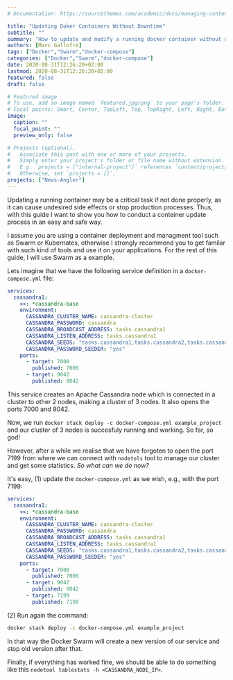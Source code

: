 ```yaml
---
# Documentation: https://sourcethemes.com/academic/docs/managing-content/

title: "Updating Doker Containers Without Downtime"
subtitle: ""
summary: "How to update and modify a running docker container without downtime using Docker Swarm and docker-compose"
authors: [Marc Gallofré]
tags: ["Docker","Swarm","docker-compose"]
categories: ["Docker","Swarm","docker-compose"]
date: 2020-08-31T12:26:20+02:00
lastmod: 2020-08-31T12:26:20+02:00
featured: false
draft: false

# Featured image
# To use, add an image named `featured.jpg/png` to your page's folder.
# Focal points: Smart, Center, TopLeft, Top, TopRight, Left, Right, BottomLeft, Bottom, BottomRight.
image:
  caption: ""
  focal_point: ""
  preview_only: false

# Projects (optional).
#   Associate this post with one or more of your projects.
#   Simply enter your project's folder or file name without extension.
#   E.g. `projects = ["internal-project"]` references `content/project/deep-learning/index.md`.
#   Otherwise, set `projects = []`.
projects: ["News-Angler"]
---
```

Updating a running container may be a critical task if not done properly, as it can cause undesired side effects or stop production processes. Thus, with this guide I want to show you how to conduct a conteiner update process in an easy and safe way.

I assume you are using a container deployment and managment tool such as Swarm or Kubernates, otherwise I strongly recommend you to get familar with such kind of tools and use it on your applications. For the rest of this guide, I will use Swarm as a example. 

Lets imagine that we have the following service definition in a `docker-compose.yml` file:

```yaml
services:
  cassandra1:
    <<: *cassandra-base
    environment:
      CASSANDRA_CLUSTER_NAME: cassandra-cluster
      CASSANDRA_PASSWORD: cassandra
      CASSANDRA_BROADCAST_ADDRESS: tasks.cassandra1
      CASSANDRA_LISTEN_ADDRESS: tasks.cassandra1
      CASSANDRA_SEEDS: "tasks.cassandra1,tasks.cassandra2,tasks.cassandra3" 
      CASSANDRA_PASSWORD_SEEDER: "yes"
    ports:
      - target: 7000
        published: 7000
      - target: 9042
        published: 9042
```
This service creates an Apache Cassandra node which is connected in a cluster to other 2 nodes, making a cluster of 3 nodes. It also opens the ports 7000 and 9042.

Now, we run `docker stack deploy -c docker-compose.yml example_project` and our cluster of 3 nodes is succesfuly running and working. So far, so god!

However, after a while we realise that we have forgoten to open the port 7199 from where we can connect with `nodetols` tool to manage our cluster and get some statistics. *So what can we do now?*

It's easy, (1) update the `docker-compose.yml` as we wish, e.g., with the port 7199:

```yaml
services:
  cassandra1:
    <<: *cassandra-base
    environment:
      CASSANDRA_CLUSTER_NAME: cassandra-cluster
      CASSANDRA_PASSWORD: cassandra
      CASSANDRA_BROADCAST_ADDRESS: tasks.cassandra1
      CASSANDRA_LISTEN_ADDRESS: tasks.cassandra1
      CASSANDRA_SEEDS: "tasks.cassandra1,tasks.cassandra2,tasks.cassandra3" 
      CASSANDRA_PASSWORD_SEEDER: "yes"
    ports:
      - target: 7000
        published: 7000
      - target: 9042
        published: 9042
      - target: 7199
        published: 7199
```

(2) Run again the command:
```bash
docker stack deploy -c docker-compose.yml example_project
``` 

In that way the Docker Swarm will create a new version of our service and stop old version after that.

Finally, if everything has worked fine, we should be able to do something like this `nodetool tablestats -h <CASSANDRA_NODE_IP>`.